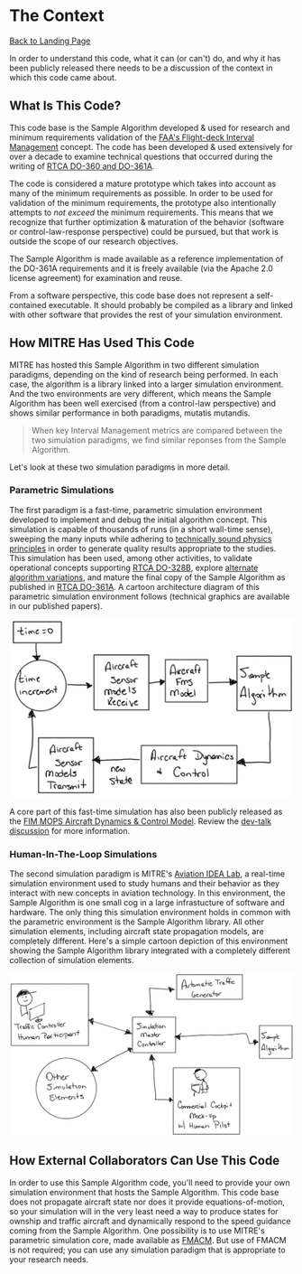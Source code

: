 # The Context

[Back to Landing Page](/README.md)

In order to understand this code, what it can (or can't) do, and why it has been publicly released there needs to be a discussion of the context in which this code came about. 

## What Is This Code?

This code base is the Sample Algorithm developed & used for research and minimum requirements validation of the [FAA's Flight-deck Interval Management](https://www.faa.gov/about/office_org/headquarters_offices/ang/offices/tc/library/storyboard/detailedwebpages/im.html) concept. The code has been developed & used extensively for over a decade to examine technical questions that occurred during the writing of [RTCA DO-360 and DO-361A](https://my.rtca.org/nc__store?search=do-361a). 

The code is considered a mature prototype which takes into account as many of the minimum requirements as possible. In order to be used for validation of the minimum requirements, the prototype also intentionally attempts to _not exceed_ the minimum requirements. This means that we recognize that further optimization & maturation of the behavior (software or control-law-response perspective) could be pursued, but that work is outside the scope of our research objectives. 

The Sample Algorithm is made available as a reference implementation of the DO-361A requirements and it is freely available (via the Apache 2.0 license agreement) for examination and reuse.

From a software perspective, this code base does not represent a self-contained executable. It should probably be compiled as a library and linked with other software that provides the rest of your simulation environment.

## How MITRE Has Used This Code

MITRE has hosted this Sample Algorithm in two different simulation paradigms, depending on the kind of research being performed. In each case, the algorithm is a library linked into a larger simulation environment. And the two environments are very different, which means the Sample Algorithm has been well exercised (from a control-law perspective) and shows similar performance in both paradigms, mutatis mutandis. 

> When key Interval Management metrics are compared between the two simulation paradigms, we find similar reponses from the Sample Algorithm.

Let's look at these two simulation paradigms in more detail.

### Parametric Simulations

The first paradigm is a fast-time, parametric simulation environment developed to implement and debug the initial algorithm concept. This simulation is capable of thousands of runs (in a short wall-time sense), sweeping the many inputs while adhering to [technically sound physics principles](https://www.mitre.org/publications/technical-papers/derivation-of-a-point-mass-aircraft-model-used-for-fast-time) in order to generate quality results appropriate to the studies. This simulation has been used, among other activities, to validate operational concepts supporting [RTCA DO-328B](https://my.rtca.org/nc__store?search=do-328b), explore [alternate algorithm variations](https://arc.aiaa.org/doi/abs/10.2514/6.2014-3149), and mature the final copy of the Sample Algorithm as published in [RTCA DO-361A](https://my.rtca.org/nc__store?search=do-361a). A cartoon architecture diagram of this parametric simulation environment follows (technical graphics are available in our published papers).

![cartoon graphic of parametric simulation architecture](images/parametric_simulation_cartoon.png)

A core part of this fast-time simulation has also been publicly released as the [FIM MOPS Aircraft Dynamics & Control Model](https://mitre.github.io/FMACM). Review the [dev-talk discussion](dev_talk.md) for more information.

### Human-In-The-Loop Simulations

The second simulation paradigm is MITRE's [Aviation IDEA Lab](https://www.mitre.org/publications/project-stories/mitre-experimentation-lab-gives-wings-to-aviation-technology-research), a real-time simulation environment used to study humans and their behavior as they interact with new concepts in aviation technology. In this environment, the Sample Algorithm is one small cog in a large infrastucture of software and hardware. The only thing this simulation environment holds in common with the parametric environment is the Sample Algorithm library. All other simulation elements, including aircraft state propagation models, are completely different. Here's a simple cartoon depiction of this environment showing the Sample Algorithm library integrated with a completely different collection of simulation elements.

![cartoon graphic of hitl simulation architecture](images/hitl_simulation_cartoon.png)

## How External Collaborators Can Use This Code

In order to use this Sample Algorithm code, you'll need to provide your own simulation environment that hosts the Sample Algorithm. This code base does not propagate aircraft state nor does it provide equations-of-motion, so your simulation will in the very least need a way to produce states for ownship and traffic aircraft and dynamically respond to the speed guidance coming from the Sample Algorithm. One possibility is to use MITRE's parametric simulation core, made available as [FMACM](https://github.com/mitre/FMACM). But use of FMACM is not required; you can use any simulation paradigm that is appropriate to your research needs. 